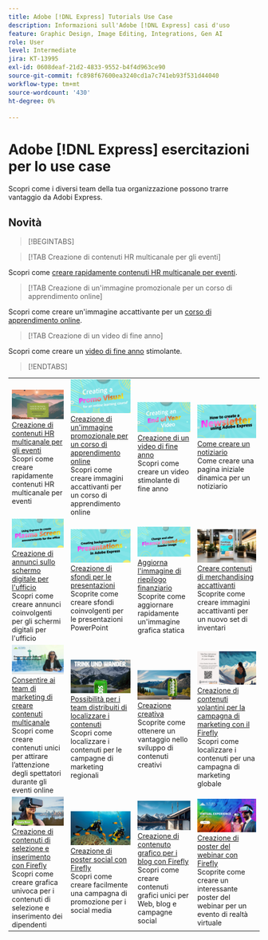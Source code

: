 ```yaml
---
title: Adobe [!DNL Express] Tutorials Use Case
description: Informazioni sull'Adobe [!DNL Express] casi d'uso
feature: Graphic Design, Image Editing, Integrations, Gen AI
role: User
level: Intermediate
jira: KT-13995
exl-id: 0608deaf-21d2-4833-9552-b4f4d963ce90
source-git-commit: fc898f67600ea3240cd1a7c741eb93f531d44040
workflow-type: tm+mt
source-wordcount: '430'
ht-degree: 0%

---
```


# Adobe [!DNL Express] esercitazioni per lo use case

Scopri come i diversi team della tua organizzazione possono trarre vantaggio da Adobi Express.

## Novità

>[!BEGINTABS]

>[!TAB Creazione di contenuti HR multicanale per gli eventi]

Scopri come [creare rapidamente contenuti HR multicanale per eventi](create-hr-content.md).

>[!TAB Creazione di un&#39;immagine promozionale per un corso di apprendimento online]

Scopri come creare un&#39;immagine accattivante per un [corso di apprendimento online](promo-visual.md).

>[!TAB Creazione di un video di fine anno]

Scopri come creare un [video di fine anno](end-of-year-video.md) stimolante.

>[!ENDTABS]

<table style="table-layout:fixed">
<tr>
   <td>
      <a href="create-hr-content.md">
         <img alt="Creare contenuti HR multicanale per eventi" src="assets/hr-events.png" />
      </a>
      <div>
      <a href="create-hr-content.md">Creazione di contenuti HR multicanale per gli eventi</a>
      </div>
      Scopri come creare rapidamente contenuti HR multicanale per eventi
      <br>
   </td>
   <td>
      <a href="promo-visual.md">
         <img alt="Creazione di un video promozionale per un corso di apprendimento online" src="assets/promo-visual.png" />
      </a>
      <div>
      <a href="promo-visual.md">Creazione di un'immagine promozionale per un corso di apprendimento online</a>
      </div>
      Scopri come creare immagini accattivanti per un corso di apprendimento online
      <br>
   </td>
   <td>
      <a href="end-of-year-video.md">
         <img alt="Creazione di un video di fine anno" src="assets/eoy-video.png" />
      </a>
      <div>
      <a href="end-of-year-video.md">Creazione di un video di fine anno</a>
      </div>
      Scopri come creare un video stimolante di fine anno
      <br>
   </td>
   <td>
      <a href="newsletter.md">
         <img alt="Come creare un notiziario" src="assets/create-newsletter.png" />
      </a>
      <div>
      <a href="newsletter.md">Come creare un notiziario</a>
      </div>
      Come creare una pagina iniziale dinamica per un notiziario
      <br>
   </td>
</tr>
<tr>
   <td>
      <a href="create-digital-screens.md">
         <img alt="Creazione di annunci su schermo digitale per l&apos;ufficio" src="assets/screen-announcements.png" />
      </a>
      <div>
      <a href="create-digital-screens.md">Creazione di annunci sullo schermo digitale per l'ufficio</a>
      </div>
      Scopri come creare annunci coinvolgenti per gli schermi digitali per l'ufficio
      <br>
   </td>
    <td>
      <a href="create-backgrounds.md">
         <img alt="Creazione di sfondi per le presentazioni" src="assets/backgrounds-presentations.png" />
      </a>
      <div>
      <a href="create-backgrounds.md">Creazione di sfondi per le presentazioni</a>
      </div>
      Scoprite come creare sfondi coinvolgenti per le presentazioni PowerPoint
      <br>
   </td>
   <td>
      <a href="update-image.md">
         <img alt="Aggiorna l&apos;immagine di un riepilogo finanziario" src="assets/finance-image.png" />
      </a>
      <div>
      <a href="update-image.md">Aggiorna l'immagine di riepilogo finanziario</a>
      </div>
      Scoprite come aggiornare rapidamente un'immagine grafica statica
      <br>
   </td>
   <td>
      <a href="compelling-merchandise.md">
         <img alt="Crea contenuti di merchandising accattivanti" src="assets/merchandise.png" />
      </a>
      <div>
      <a href="compelling-merchandise.md">Creare contenuti di merchandising accattivanti</a>
      </div>
      Scoprite come creare immagini accattivanti per un nuovo set di inventari
      <br>
   </td>
</tr>
<tr>
   <td>
      <a href="multi-channel-marketing-content.md">
         <img alt="Consentire ai team di marketing di creare contenuti multicanale" src="assets/multi-channel.png" />
      </a>
      <div>
      <a href="multi-channel-marketing-content.md">Consentire ai team di marketing di creare contenuti multicanale</a>
      </div>
      Scopri come creare contenuti unici per attirare l’attenzione degli spettatori durante gli eventi online
      <br>
   </td>
   <td>
      <a href="localized-marketing-content.md">
         <img alt="Possibilità per i team distribuiti di localizzare i contenuti" src="assets/marketing-regional-content.png" />
      </a>
      <div>
      <a href="localized-marketing-content.md">Possibilità per i team distribuiti di localizzare i contenuti</a>
      </div>
      Scopri come localizzare i contenuti per le campagne di marketing regionali
      <br>
   </td>
   <td>
      <a href="jumpstart-ideation.md">
         <img alt="Iniziare un&apos;idea creativa" src="assets/marketing-ideation.png" />
      </a>
      <div>
      <a href="jumpstart-ideation.md">Creazione creativa</a>
      </div>
      Scoprite come ottenere un vantaggio nello sviluppo di contenuti creativi
      <br>
   </td>
   <td>
      <a href="create-local-marketing.md">
         <img alt="Creazione di contenuti volantini per una campagna di marketing con Firefly" src="assets/local-marketing.png" />
      </a>
      <div>
      <a href="create-local-marketing.md">Creazione di contenuti volantini per la campagna di marketing con il Firefly</a>
      </div>
      Scopri come localizzare i contenuti per una campagna di marketing globale
      <br>
   </td>
</tr>
<tr>
   <td>
      <a href="create-on-boarding.md">
         <img alt="Creazione di contenuti di selezione e inserimento con Firefly" src="assets/on-boarding.png" />
      </a>
      <div>
      <a href="create-on-boarding.md">Creazione di contenuti di selezione e inserimento con Firefly</a>
      </div>
      Scopri come creare grafica univoca per i contenuti di selezione e inserimento dei dipendenti
      <br>
   </td>
   <td>
      <a href="create-social-posters.md">
         <img alt="Crea poster social con Firefly" src="assets/social-firefly.png" />
      </a>
      <div>
      <a href="create-social-posters.md">Creazione di poster social con Firefly</a>
      </div>
      Scopri come creare facilmente una campagna di promozione per i social media
      <br>
   </td>
   <td>
      <a href="create-blog-graphics.md">
         <img alt="Creazione di contenuto grafico per blog con Firefly" src="assets/blog-graphic.png" />
      </a>
      <div>
      <a href="create-blog-graphics.md">Creazione di contenuto grafico per i blog con Firefly</a>
      </div>
      Scopri come creare contenuti grafici unici per Web, blog e campagne social
      <br>
   </td>
   <td>
      <a href="create-webinar-poster.md">
         <img alt="Crea poster del webinar con Firefly" src="assets/webinar-poster.png" />
      </a>
      <div>
      <a href="create-webinar-poster.md">Creazione di poster del webinar con Firefly</a>
      </div>
      Scoprite come creare un interessante poster del webinar per un evento di realtà virtuale
      <br>
   </td>
</tr>
</table>
